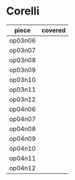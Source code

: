 # Corelli

| piece   | covered |
|---------|---------|
| op03n06 |         |
| op03n07 |         |
| op03n08 |         |
| op03n09 |         |
| op03n10 |         |
| op03n11 |         |
| op03n12 |         |
| op04n06 |         |
| op04n07 |         |
| op04n08 |         |
| op04n09 |         |
| op04n10 |         |
| op04n11 |         |
| op04n12 |         |